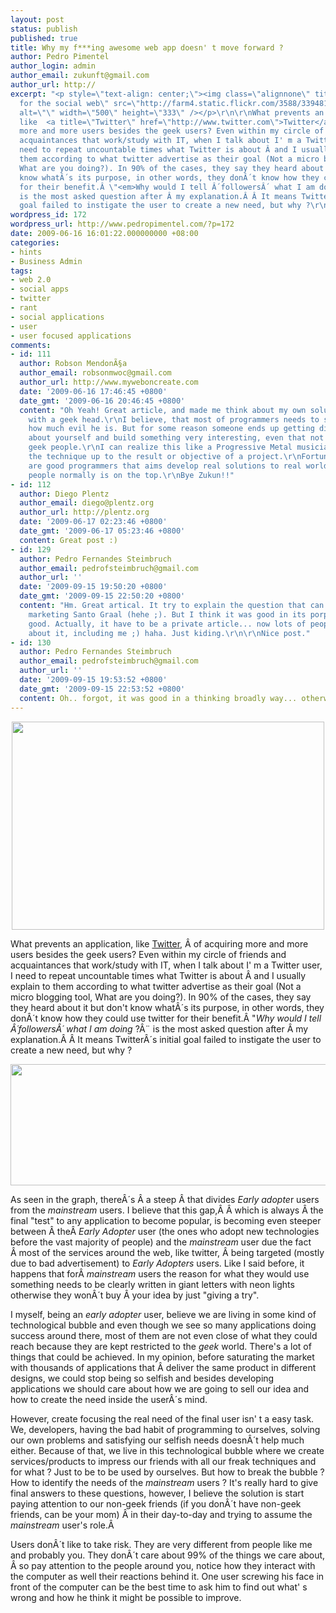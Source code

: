 ```yaml
---
layout: post
status: publish
published: true
title: Why my f***ing awesome web app doesn' t move forward ?
author: Pedro Pimentel
author_login: admin
author_email: zukunft@gmail.com
author_url: http://
excerpt: "<p style=\"text-align: center;\"><img class=\"alignnone\" title=\"Designing
  for the social web\" src=\"http://farm4.static.flickr.com/3588/3394810309_19db8a7dbb.jpg\"
  alt=\"\" width=\"500\" height=\"333\" /></p>\r\n\r\nWhat prevents an application,
  like  <a title=\"Twitter\" href=\"http://www.twitter.com\">Twitter</a>, Â of acquiring
  more and more users besides the geek users? Even within my circle of friends and
  acquaintances that work/study with IT, when I talk about I' m a Twitter user, I
  need to repeat uncountable times what Twitter is about Â and I usually explain to
  them according to what twitter advertise as their goal (Not a micro blogging tool,
  What are you doing?). In 90% of the cases, they say they heard about it but don't
  know whatÂ´s its purpose, in other words, they donÂ´t know how they could use twitter
  for their benefit.Â \"<em>Why would I tell Â´followersÂ´ what I am doing </em>?Â¨
  is the most asked question after Â my explanation.Â Â It means TwitterÂ´s initial
  goal failed to instigate the user to create a new need, but why ?\r\n\r\n"
wordpress_id: 172
wordpress_url: http://www.pedropimentel.com/?p=172
date: 2009-06-16 16:01:22.000000000 +08:00
categories:
- hints
- Business Admin
tags:
- web 2.0
- social apps
- twitter
- rant
- social applications
- user
- user focused applications
comments:
- id: 111
  author: Robson MendonÃ§a
  author_email: robsonmwoc@gmail.com
  author_url: http://www.myweboncreate.com
  date: '2009-06-16 17:46:45 +0800'
  date_gmt: '2009-06-16 20:46:45 +0800'
  content: "Oh Yeah! Great article, and made me think about my own solutions developed
    with a geek head.\r\nI believe, that most of programmers needs to show each other
    how much evil he is. But for some reason someone ends up getting different thought
    about yourself and build something very interesting, even that not directed to
    geek people.\r\nI can realize this like a Progressive Metal musician, that put
    the technique up to the result or objective of a project.\r\nFortunately, there
    are good programmers that aims develop real solutions to real world, and these
    people normally is on the top.\r\nBye Zukun!!"
- id: 112
  author: Diego Plentz
  author_email: diego@plentz.org
  author_url: http://plentz.org
  date: '2009-06-17 02:23:46 +0800'
  date_gmt: '2009-06-17 05:23:46 +0800'
  content: Great post :)
- id: 129
  author: Pedro Fernandes Steimbruch
  author_email: pedrofsteimbruch@gmail.com
  author_url: ''
  date: '2009-09-15 19:50:20 +0800'
  date_gmt: '2009-09-15 22:50:20 +0800'
  content: "Hm. Great artical. It try to explain the question that can be the services
    marketing Santo Graal (hehe ;). But I think it was good in its porpouse, very
    good. Actually, it have to be a private article... now lots of people thinking
    about it, including me ;) haha. Just kiding.\r\n\r\nNice post."
- id: 130
  author: Pedro Fernandes Steimbruch
  author_email: pedrofsteimbruch@gmail.com
  author_url: ''
  date: '2009-09-15 19:53:52 +0800'
  date_gmt: '2009-09-15 22:53:52 +0800'
  content: Oh.. forgot, it was good in a thinking broadly way... otherwise... lol
---
```

<p style="text-align: center;"><img class="alignnone" title="Designing for the social web" src="http://farm4.static.flickr.com/3588/3394810309_19db8a7dbb.jpg" alt="" width="500" height="333" /></p>

What prevents an application, like  <a title="Twitter" href="http://www.twitter.com">Twitter</a>, Â of acquiring more and more users besides the geek users? Even within my circle of friends and acquaintances that work/study with IT, when I talk about I' m a Twitter user, I need to repeat uncountable times what Twitter is about Â and I usually explain to them according to what twitter advertise as their goal (Not a micro blogging tool, What are you doing?). In 90% of the cases, they say they heard about it but don't know whatÂ´s its purpose, in other words, they donÂ´t know how they could use twitter for their benefit.Â "<em>Why would I tell Â´followersÂ´ what I am doing </em>?Â¨ is the most asked question after Â my explanation.Â Â It means TwitterÂ´s initial goal failed to instigate the user to create a new need, but why ?

<a id="more"></a><a id="more-172"></a>
<p style="text-align: center; "><img class="aligncenter" title="graph" src="http://upload.wikimedia.org/wikipedia/en/4/45/DiffusionOfInnovation.png" alt="" width="548" height="194" /></p>

As seen in the graph, thereÂ´s Â a steep Â that divides <em>Early adopte</em>r users from the <em>mainstream</em> users. I believe that this gap,Â Â which is always Â the final "test" to any application to become popular, is becoming even steeper between Â theÂ <em>Early Adopter</em> user (the ones who adopt new technologies before the vast majority of people) and the <em>mainstream</em> user due the fact Â most of the services around the web, like twitter, Â being targeted (mostly due to bad advertisement) to <em>Early Adopters</em> users. Like I said before, it happens that forÂ <em>mainstream</em> users the reason for what they would use something needs to be clearly written in giant letters with neon lights otherwise they wonÂ´t buy Â your idea by just "giving a try".

I myself, being an <em>early adopter</em> user, believe we are living in some kind of technological bubble and even though we see so many applications doing success around there, most of them are not even close of what they could reach because they are kept restricted to the <em>geek</em> world. There's a lot of things that could be achieved. In my opinion, before saturating the market with thousands of applications that Â deliver the same product in different designs, we could stop being so selfish and besides developing applications we should care about how we are going to sell our idea and how to create the need inside the userÂ´s mind.

However, create focusing the real need of the final user isn' t a easy task. We, developers, having the bad habit of programming to ourselves, solving our own problems and satisfying our selfish needs doesnÂ´t help much either. Because of that, we live in this technological bubble where we create services/products to impress our friends with all our freak techniques and for what ? Just to be to be used by ourselves. But how to break the bubble ? How to identify the needs of the <em>mainstream</em> users ? It's really hard to give final answers to these questions, however, I believe the solution is start paying attention to our non-geek friends (if you donÂ´t have non-geek friends, can be your mom) Â in their day-to-day and trying to assume the <em>mainstream</em> user's role.Â 

Users donÂ´t like to take risk. They are very different from people like me and probably you. They donÂ´t care about 99% of the things we care about, Â so pay attention to the people around you, notice how they interact with the computer as well their reactions behind it. One user screwing his face in front of the computer can be the best time to ask him to find out what' s wrong and how he think it might be possible to improve.
